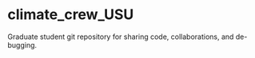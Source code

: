 # climate_crew_USU
Graduate student git repository for sharing code, collaborations, and de-bugging.
